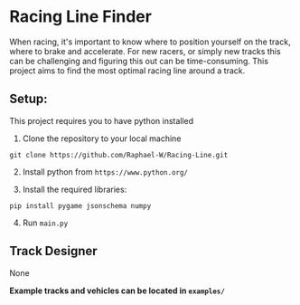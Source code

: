 # Racing Line Finder
When racing, it's important to know where to position yourself on the track, where to brake and accelerate. For new racers, or simply new tracks this can be challenging and figuring this out can be time-consuming. This project aims to find the most optimal racing line around a track. 

## Setup:
This project requires you to have python installed
1. Clone the repository to your local machine
```console
git clone https://github.com/Raphael-W/Racing-Line.git
```

2. Install python from `https://www.python.org/`

3. Install the required libraries:
```console
pip install pygame jsonschema numpy
```

4. Run `main.py`

## Track Designer
None


**Example tracks and vehicles can be located in `examples/`**